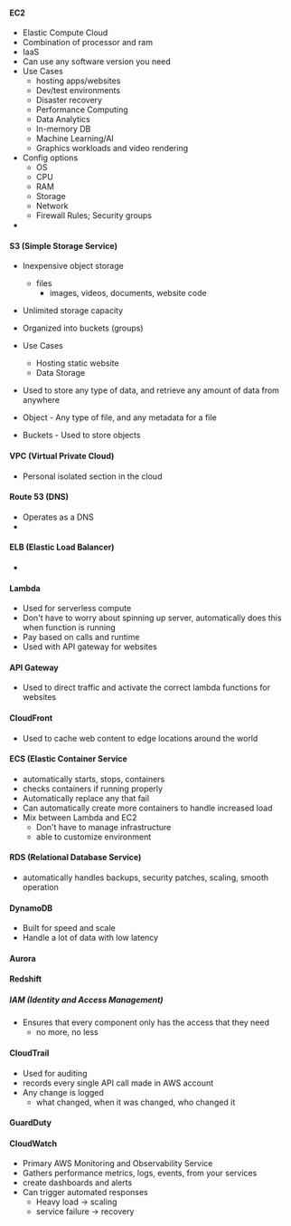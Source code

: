 #### EC2
- Elastic Compute Cloud
- Combination of processor and ram
- IaaS
- Can use any software version you need
- Use Cases
	- hosting apps/websites
	- Dev/test environments
	- Disaster recovery
	- Performance Computing
	- Data Analytics
	- In-memory DB
	- Machine Learning/AI
	- Graphics workloads and video rendering
- Config options
	- OS
	- CPU
	- RAM
	- Storage
	- Network
	- Firewall Rules; Security groups
- 

#### S3 (Simple Storage Service)
- Inexpensive object storage
	- files
		- images, videos, documents, website code
- Unlimited storage capacity
- Organized into buckets (groups)
- Use Cases
	- Hosting static website
	- Data Storage

- Used to store any type of data, and retrieve any amount of data from anywhere
- Object - Any type of file, and any metadata for a file
- Buckets - Used to store objects

#### VPC (Virtual Private Cloud)
- Personal isolated section in the cloud

#### Route 53 (DNS)
- Operates as a DNS
- 

#### ELB (Elastic Load Balancer)
- 

#### Lambda
- Used for serverless compute
- Don't have to worry about spinning up server, automatically does this when function is running
- Pay based on calls and runtime
- Used with API gateway for websites

#### API Gateway
- Used to direct traffic and activate the correct lambda functions for websites

#### CloudFront
- Used to cache web content to edge locations around the world

#### ECS (Elastic Container Service
- automatically starts, stops, containers
- checks containers if running properly
- Automatically replace any that fail
- Can automatically create more containers to handle increased load
- Mix between Lambda and EC2
	- Don't have to manage infrastructure
	- able to customize environment

#### RDS (Relational Database Service)
- automatically handles backups, security patches, scaling, smooth operation

#### DynamoDB
- Built for speed and scale
- Handle a lot of data with low latency

#### Aurora

#### Redshift

##### IAM (Identity and Access Management)
- Ensures that every component only has the access that they need
	- no more, no less

#### CloudTrail
- Used for auditing
- records every single API call made in AWS account
- Any change is logged
	- what changed, when it was changed, who changed it

#### GuardDuty

#### CloudWatch
- Primary AWS Monitoring and Observability Service
- Gathers performance metrics, logs, events, from your services
- create dashboards and alerts
- Can trigger automated responses
	- Heavy load -> scaling
	- service failure -> recovery